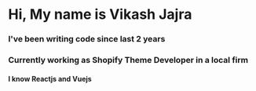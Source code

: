 # Hi, My name is Vikash Jajra
### I've been writing code since last 2 years
### Currently working as Shopify Theme Developer in a local firm
#### I know Reactjs and Vuejs

<!---
vikashjajra/vikashjajra is a ✨ special ✨ repository because its `README.md` (this file) appears on your GitHub profile.
You can click the Preview link to take a look at your changes.
--->
